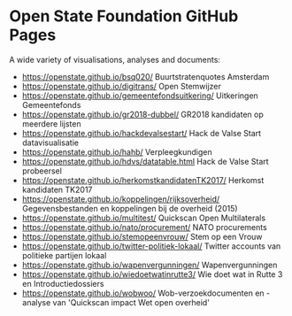 # Open State Foundation GitHub Pages
A wide variety of visualisations, analyses and documents:
- https://openstate.github.io/bsq020/ Buurtstratenquotes Amsterdam
- https://openstate.github.io/digitrans/ Open Stemwijzer
- https://openstate.github.io/gemeentefondsuitkering/ Uitkeringen Gemeentefonds
- https://openstate.github.io/gr2018-dubbel/ GR2018 kandidaten op meerdere lijsten
- https://openstate.github.io/hackdevalsestart/ Hack de Valse Start datavisualisatie
- https://openstate.github.io/hahb/ Verpleegkundigen
- https://openstate.github.io/hdvs/datatable.html Hack de Valse Start probeersel
- https://openstate.github.io/herkomstkandidatenTK2017/ Herkomst kandidaten TK2017
- https://openstate.github.io/koppelingen/rijksoverheid/ Gegevensbestanden en koppelingen bij de overheid (2015)
- https://openstate.github.io/multitest/ Quickscan Open Multilaterals
- https://openstate.github.io/nato/procurement/ NATO procurements
- https://openstate.github.io/stemopeenvrouw/ Stem op een Vrouw
- https://openstate.github.io/twitter-politiek-lokaal/ Twitter accounts van politieke partijen lokaal
- https://openstate.github.io/wapenvergunningen/ Wapenvergunningen
- https://openstate.github.io/wiedoetwatinrutte3/ Wie doet wat in Rutte 3 en Introductiedossiers
- https://openstate.github.io/wobwoo/ Wob-verzoekdocumenten en -analyse van 'Quickscan impact Wet open overheid'
